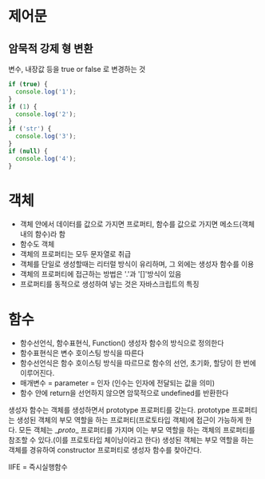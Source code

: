 # 제어문

## 암묵적 강제 형 변환
변수, 내장값 등을 true or false 로 변경하는 것
```js
if (true) {
  console.log('1');
}
if (1) {
  console.log('2');
}
if ('str') {
  console.log('3');
}
if (null) {
  console.log('4');
}
```

# 객체
- 객체 안에서 데이터를 값으로 가지면 프로퍼티, 함수를 값으로 가지면 메소드(객체내의 함수)라 함
- 함수도 객체
- 객체의 프로퍼티는 모두 문자열로 취급
- 객체를 단일로 생성할때는 리터럴 방식이 유리하며, 그 외에는 생성자 함수를 이용
- 객체의 프로퍼티에 접근하는 방법은 '.'과 '[]'방식이 있음
- 프로퍼티를 동적으로 생성하여 넣는 것은 자바스크립트의 특징

# 함수
- 함수선언식, 함수표현식, Function() 생성자 함수의 방식으로 정의한다
- 함수표현식은 변수 호이스팅 방식을 따른다
- 함수선언식은 함수 호이스팅 방식을 따르므로 함수의 선언, 초기화, 할당이 한 번에 이루어진다.
- 매개변수 = parameter = 인자 (인수는 인자에 전달되는 값을 의미)
- 함수 안에 return을 선언하지 않으면 암묵적으로 undefined를 반환한다

생성자 함수는 객체를 생성하면서 prototype 프로퍼티를 갖는다. prototype 프로퍼티는 생성된 객체의 부모 역할을 하는 프로퍼티(프로토타입 객체)에 접근이 가능하게 한다. 모든 객체는 \__proto__ 프로퍼티를 가지며 이는 부모 역할을 하는 객체의 프로퍼티를 참조할 수 있다.(이를 프로토타입 체이닝이라고 한다)
생성된 객체는 부모 역할을 하는 객체를 경유하여 constructor 프로퍼티로 생성자 함수를 찾아간다.

IIFE = 즉시실행함수